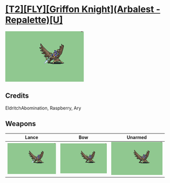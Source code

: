 # [\[T2\]\[FLY\]\[Griffon Knight\]\(Arbalest - Repalette\)\[U\]](./%5BT2%5D%5BFLY%5D%5BGriffon%20Knight%5D(Arbalest%20-%20Repalette)%5BU%5D)

<img src="./2.%20Lance/Lance_000.png" alt="[T2][FLY][Griffon Knight](Arbalest - Repalette)[U] standing" />

## Credits

EldritchAbomination, Raspberry, Ary

## Weapons


|Lance |Bow |Unarmed |
|  :---: | :---: | :---: |
| <img alt="Lance animation" src="./2.%20Lance/Lance.gif" /> | <img alt="Bow animation" src="./5.%20Bow/Bow.gif" /> | <img alt="Unarmed animation" src="./8.%20Unarmed/Unarmed.gif" /> |
